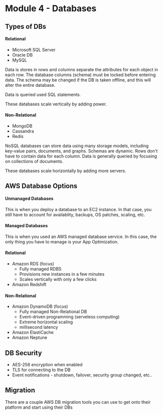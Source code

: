 # Module 4 - Databases

## Types of DBs

#### Relational
- Microsoft SQL Server
- Oracle DB
- MySQL

Data is stores in rows and columns separate the attributes for each object in each row. The database columns (schema) must be locked before entering data. The schema may be changed if the DB is taken offline, and this will alter the entire database.

Data is queried used SQL statements.

These databases scale vertically by adding power.

#### Non-Relational
- MongoDB
- Cassandra
- Redis

NoSQL databases can store data using many storage models, including key-value pairs, documents, and graphs. Schemas are dynamic. Rows don't have to contain data for each column. Data is generally queried by focusing on collections of documents.

These databases scale horizontally by adding more servers.

## AWS Database Options

#### Unmanaged Databases
This is when you deploy a database to an EC2 instance. In that case, you still have to account for availablity, backups, OS patches, scaling, etc.

#### Managed Databases
This is when you used an AWS managed database service. In this case, the only thing you have to manage is your App Optimization.

#### Relational
- Amazon RDS (focus)
    - Fully managed RDBS
    - Provisions new instances in a few minutes
    - Scales vertically with only a few clicks
- Amazon Redshift

#### Non-Relational
- Amazon DynamoDB (focus)
    - Fully managed Non-Relational DB
    - Event-driven programming (serveless computing)
    - Extreme horizontal scaling
    - millisecond latency
- Amazon ElastiCache
- Amazon Neptune

## DB Security
- AES-256 encryption when enabled
- TLS for connecting to the DB
- Event notifications - shutdown, failover, security group changed, etc..

## Migration
There are a couple AWS DB migration tools you can use to get onto their platform and start using their DBs
